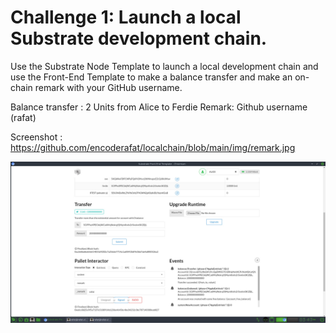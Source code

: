 # Challenge 1: Launch a local Substrate development chain. 

Use the Substrate Node Template to launch a local development chain
and use the Front-End Template to make a balance transfer and make an on-chain remark with your GitHub username.

Balance transfer : 2 Units from Alice to Ferdie
Remark: Github username (rafat)

Screenshot : https://github.com/encoderafat/localchain/blob/main/img/remark.jpg

<img src="https://github.com/encoderafat/localchain/blob/main/img/remark.jpg" />
